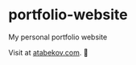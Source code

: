 # portfolio-website
My personal portfolio website

Visit at [atabekov.com](https://www.atabekov.com). :muscle:
